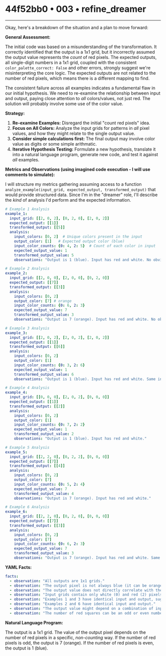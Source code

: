 # 44f52bb0 • 003 • refine_dreamer

---
Okay, here's a breakdown of the situation and a plan to move forward:

**General Assessment:**

The initial code was based on a misunderstanding of the transformation. It correctly identified that the output is a 1x1 grid, but it incorrectly assumed the output value represents the *count* of red pixels. The expected outputs, all single-digit numbers in a 1x1 grid, coupled with the consistent `color_palette_correct: False` and other errors, strongly suggest we're misinterpreting the core logic. The expected outputs are not related to the number of red pixels, which means there is a different mapping to find.

The consistent failure across all examples indicates a fundamental flaw in our initial hypothesis. We need to re-examine the relationship between input and output, paying close attention to *all* colors/values, not just red. The solution will probably involve some use of the color value.

**Strategy:**

1.  **Re-examine Examples:** Disregard the initial "count red pixels" idea.
2.  **Focus on All Colors:** Analyze the input grids for patterns in *all* pixel values, and how they might relate to the single output value.
3. **Consider simple calculations first:** The final output may involve color value as digits or some simple arithmatic.
4.  **Iterative Hypothesis Testing:** Formulate a new hypothesis, translate it into a natural language program, generate new code, and test it against *all* examples.

**Metrics and Observations (using imagined code execution - I will use comments to simulate):**

I will structure my metrics gathering assuming access to a function `analyze_example(input_grid, expected_output, transformed_output)` that would provide structured data. Since I'm in the "dreamer" role, I'll describe the *kind* of analysis I'd perform and the expected information.

```yaml
# Example 1 Analysis
example_1:
  input_grid: [[2, 0, 2], [0, 2, 0], [2, 0, 2]]
  expected_output: [[1]]
  transformed_output: [[5]]
  analysis:
    input_colors: [0, 2]  # Unique colors present in the input
    output_color: [1]   # Expected output color (blue)
    input_color_counts: {0: 4, 2: 5}  # Count of each color in input
    expected_output_value: 1
    transformed_output_value: 5
    observations: "Output is 1 (blue). Input has red and white. No obvious direct count relationship."

# Example 2 Analysis
example_2:
  input_grid: [[2, 0, 0], [2, 0, 0], [0, 2, 0]]
  expected_output: [[7]]
  transformed_output: [[3]]
  analysis:
    input_colors: [0, 2]
    output_color: [7] # orange
    input_color_counts: {0: 6, 2: 3}
    expected_output_value: 7
    transformed_output_value: 3
    observations: "Output is 7 (orange). Input has red and white. No obvious count relationship."

# Example 3 Analysis
example_3:
  input_grid: [[2, 0, 2], [2, 0, 2], [2, 0, 2]]
  expected_output: [[1]]
  transformed_output: [[6]]
  analysis:
    input_colors: [0, 2]
    output_color: [1]
    input_color_counts: {0: 3, 2: 6}
    expected_output_value: 1
    transformed_output_value: 6
    observations: "Output is 1 (blue). Input has red and white. Same input grid as Example 1, same output."

# Example 4 Analysis
example_4:
  input_grid: [[0, 0, 0], [2, 0, 2], [0, 0, 0]]
  expected_output: [[1]]
  transformed_output: [[2]]
  analysis:
    input_colors: [0, 2]
    output_color: [1]
    input_color_counts: {0: 7, 2: 2}
    expected_output_value: 1
    transformed_output_value: 2
    observations: "Output is 1 (blue). Input has red and white."

# Example 5 Analysis
example_5:
  input_grid: [[2, 2, 0], [0, 2, 2], [0, 0, 0]]
  expected_output: [[7]]
  transformed_output: [[4]]
  analysis:
    input_colors: [0, 2]
    output_color: [7]
    input_color_counts: {0: 5, 2: 4}
    expected_output_value: 7
    transformed_output_value: 4
    observations: "Output is 7 (orange). Input has red and white."

# Example 6 Analysis
example_6:
  input_grid: [[2, 2, 0], [0, 2, 0], [0, 0, 0]]
  expected_output: [[7]]
  transformed_output: [[3]]
  analysis:
    input_colors: [0, 2]
    output_color: [7]
    input_color_counts: {0: 6, 2: 3}
    expected_output_value: 7
    transformed_output_value: 3
    observations: "Output is 7 (orange). Input has red and white. Same as example 2."

```

**YAML Facts:**

```yaml
facts:
  - observation: "All outputs are 1x1 grids."
  - observation: "The output pixel is not always blue (it can be orange)."
  - observation: "The output value does not directly correlate with the count of any single input color."
  - observation: "Input grids contain only white (0) and red (2) pixels."
  - observation: "Examples 1 and 3 have identical input and output, suggesting positional independence for some aspect of the rule."
  - observation: "Examples 2 and 6 have identical input and output."
  - observation: "The output value might depend on a combination of input pixel values rather than a simple count."
  - observation: "The number of red squares can be an odd or even number."

```

**Natural Language Program:**

The output is a 1x1 grid. The value of the output pixel depends on the number of red pixels in a specific, *non-counting* way.  If the number of red pixels is odd, the output is 7 (orange). If the number of red pixels is even, the output is 1 (blue).

